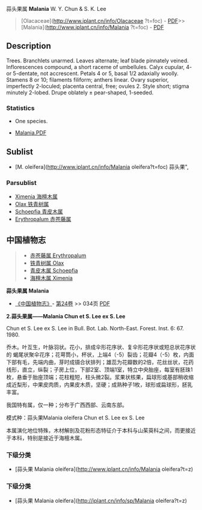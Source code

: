 蒜头果属 **Malania** W. Y. Chun & S. K. Lee

> [Olacaceae](http://www.iplant.cn/info/Olacaceae ?t=foc) - [PDF](http://iplant.cn/foc/pdf/Olacaceae.pdf)>>[Malania](http://www.iplant.cn/info/Malania ?t=foc) - [PDF](http://www.iplant.cn/foc/pdf/Malania.pdf)

## Description

Trees. Branchlets unarmed. Leaves alternate; leaf blade pinnately veined. Inflorescences compound, a short raceme of umbellules. Calyx cupular, 4- or 5-dentate, not accrescent. Petals 4 or 5, basal 1/2 adaxially woolly. Stamens 8 or 10; filaments filiform; anthers linear. Ovary superior, imperfectly 2-loculed; placenta central, free; ovules 2. Style short; stigma minutely 2-lobed. Drupe oblately ± pear-shaped, 1-seeded.

### Statistics
* One species.

* [Malania.PDF](http://iplant.cn/foc/pdf/Malania.pdf)

## Sublist

* [M.  oleifera](http://www.iplant.cn/info/Malania oleifera?t=foc) 蒜头果",

### Parsublist

* [Ximenia  海檀木属](http://www.iplant.cn/info/Ximenia?t=foc)
* [Olax  铁青树属](http://www.iplant.cn/info/Olax?t=foc)
* [Schoepfia  青皮木属](http://www.iplant.cn/info/Schoepfia?t=foc)
* [Erythropalum  赤苍藤属](http://www.iplant.cn/info/Erythropalum?t=foc)

## 中国植物志

> * [赤苍藤属  Erythropalum](http://www.iplant.cn/info/Erythropalum?t=z)
> * [铁青树属  Olax](http://www.iplant.cn/info/Olax?t=z)
> * [青皮木属  Schoepfia](http://www.iplant.cn/info/Schoepfia?t=z)
> * [海檀木属  Ximenia](http://www.iplant.cn/info/Ximenia?t=z)

**蒜头果属 Malania**

* [《中国植物志》](http://www.iplant.cn/frps)- [第24卷](http://www.iplant.cn/frps/vol/24) >> 034页 [PDF](http://www.iplant.cn/frps/pdf/24/034y.pdf)

**2.蒜头果属——Malania Chun et S. Lee ex S. Lee**

Chun et S. Lee ex S. Lee in Bull. Bot. Lab. North-East. Forest. Inst. 6: 67. 1980.

乔木。叶互生，叶脉羽状。花小，排成伞形花序状、复伞形花序状或短总状花序状的 蝎尾状聚伞花序；花萼筒小，杯状，上端4（-5）裂齿；花瓣4（-5）枚，内面下部有毛，先端内曲，芽时成镊合状排列；雄蕊为花瓣数的2倍，花丝丝状，花药线形，直立，纵裂；子房上位，下部2室、顶端1室，特立中央胎座，每室有胚珠1枚，悬垂于胎座顶端；花柱粗短，柱头微2裂。浆果状核果，扁球形或基部稍收缩成近梨形，中果皮肉质，内果皮木质，坚硬；成熟种子1枚，球形或扁球形，胚乳丰富。

我国特有属，仅一种；分布于广西西部、云南东部。

模式种：蒜头果Malania oleifera Chun et S. Lee ex S. Lee

本属演化地位特殊，木材解剖及花粉形态特征介于本科与山茱萸科之间，而更接近于本科，特别是接近于海檀木属。

### 下级分类
* [蒜头果  Malania oleifera](http://www.iplant.cn/info/Malania oleifera?t=z)

### 下级分类
* [蒜头果  Malania oleifera](http://iplant.cn/info/sp/Malania oleifera?t=z)
